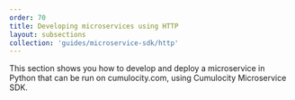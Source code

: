 ```yaml
---
order: 70
title: Developing microservices using HTTP
layout: subsections
collection: 'guides/microservice-sdk/http'
---
```


This section shows you how to develop and deploy a microservice in Python that can be run on cumulocity.com, using Cumulocity Microservice SDK.
